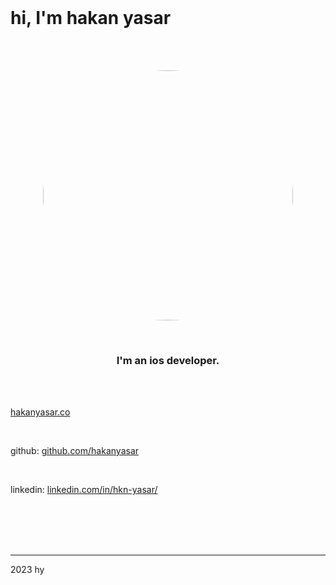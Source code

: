 <br>

# hi, I'm hakan yasar

<br><br>

<p align="center">
<img src="https://user-images.githubusercontent.com/6243566/212996083-e915d011-bbf8-4e7a-85d2-e9f4dbf3cb78.png" height="400" width="400" style="border-radius:50%" >
</p>
  
<br>
<h3 align="center">
I'm an ios developer. 
</h3>


<br><br>

[hakanyasar.co](https://www.hakanyasar.co/)

<br>

github: [github.com/hakanyasar](https://github.com/hakanyasar)

<br>

linkedin: [linkedin.com/in/hkn-yasar/](https://www.linkedin.com/in/hkn-yasar/)

<br><br><br><br>

***
2023 hy
